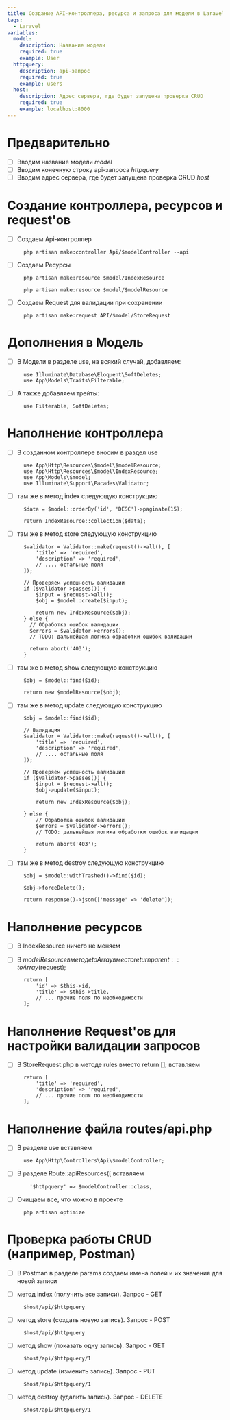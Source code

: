 ```yaml
---
title: Создание API-контроллера, ресурса и запроса для модели в Laravel
tags:
  - Laravel
variables:
  model:
    description: Название модели
    required: true
    example: User
  httpquery:
    description: api-запрос
    required: true
    example: users
  host:
    description: Адрес сервера, где будет запущена проверка CRUD
    required: true
    example: localhost:8000
---
```


# Предварительно
- [ ] Вводим название модели <var>model</var>
- [ ] Вводим конечную строку api-запроса <var>httpquery</var>
- [ ] Вводим адрес сервера, где будет запущена проверка CRUD <var>host</var>

# Создание контроллера, ресурсов и request'ов

- [ ] Создаем Api-контроллер
  ```
    php artisan make:controller Api/$modelController --api
  ```

- [ ] Создаем Ресурсы
  ```
    php artisan make:resource $model/IndexResource
  ```
  ```
    php artisan make:resource $model/$modelResource
  ```

- [ ] Создаем Request для валидации при сохранении
  ```
    php artisan make:request API/$model/StoreRequest
  ```

# Дополнения в Модель

- [ ] В Модели в разделе use, на всякий случай, добавляем:
  ```
    use Illuminate\Database\Eloquent\SoftDeletes;
    use App\Models\Traits\Filterable;
  ```
  
- [ ] А также добавляем трейты:
  ```
    use Filterable, SoftDeletes;
  ```
  
# Наполнение контроллера

- [ ] В созданном контроллере вносим в раздел use
  ```
    use App\Http\Resources\$model\$modelResource;
    use App\Http\Resources\$model\IndexResource;
    use App\Models\$model;
    use Illuminate\Support\Facades\Validator;
  ```
  
- [ ] там же в метод index следующую конструкцию
  ```
    $data = $model::orderBy('id', 'DESC')->paginate(15);

    return IndexResource::collection($data);  
  ```

- [ ] там же в метод store следующую конструкцию
  ```
    $validator = Validator::make(request()->all(), [
        'title' => 'required',
        'description' => 'required',
        // .... остальные поля
    ]);

    // Проверяем успешность валидации
    if ($validator->passes()) {
        $input = $request->all();
        $obj = $model::create($input);

        return new IndexResource($obj);
    } else {
      // Обработка ошибок валидации
      $errors = $validator->errors();
      // TODO: дальнейшая логика обработки ошибок валидации

      return abort('403');
    } 
  ```

- [ ] там же в метод show следующую конструкцию
  ```
    $obj = $model::find($id);

    return new $modelResource($obj);
  ```

- [ ] там же в метод update следующую конструкцию
  ```
    $obj = $model::find($id);

    // Валидация
    $validator = Validator::make(request()->all(), [
        'title' => 'required',
        'description' => 'required',
        // .... остальные поля
    ]);

    // Проверяем успешность валидации
    if ($validator->passes()) {
        $input = $request->all();
        $obj->update($input);

        return new IndexResource($obj);

    } else {
        // Обработка ошибок валидации
        $errors = $validator->errors();
        // TODO: дальнейшая логика обработки ошибок валидации

        return abort('403');
    }
  ```

- [ ] там же в метод destroy следующую конструкцию
  ```
    $obj = $model::withTrashed()->find($id);

    $obj->forceDelete();

    return response()->json(['message' => 'delete']);
  ```

# Наполнение ресурсов

- [ ] В IndexResource ничего не меняем

- [ ] В $modelResource в методе toArray вместо return parent::toArray($request);
  ```
    return [
        'id' => $this->id,
        'title' => $this->title,
        // ... прочие поля по необходимости
    ];
  ```

# Наполнение Request'ов для настройки валидации запросов

- [ ] В StoreRequest.php в методе rules вместо return []; вставляем
  ```
    return [
        'title' => 'required',
        'description' => 'required',
        // ... прочие поля по необходимости
    ];
  ```

# Наполнение файла routes/api.php

- [ ] В разделе use вставляем
  ```
    use App\Http\Controllers\Api\$modelController;
  ```

- [ ] В разделе Route::apiResources([ вставляем
  ```
      '$httpquery' => $modelController::class,
  ```

- [ ] Очищаем все, что можно в проекте
  ```
    php artisan optimize
  ```

# Проверка работы CRUD (например, Postman)

- [ ] В Postman в разделе params создаем имена полей и их значения для новой записи

- [ ] метод index (получить все записи). Запрос - GET
  ```
    $host/api/$httpquery
  ```

- [ ] метод store (создать новую запись). Запрос - POST
  ```
    $host/api/$httpquery
  ```

- [ ] метод show (показать одну запись). Запрос - GET
  ```
    $host/api/$httpquery/1
  ```

- [ ] метод update (изменить запись). Запрос - PUT
  ```
    $host/api/$httpquery/1
  ```

- [ ] метод destroy (удалить запись). Запрос - DELETE
  ```
    $host/api/$httpquery/1
  ```